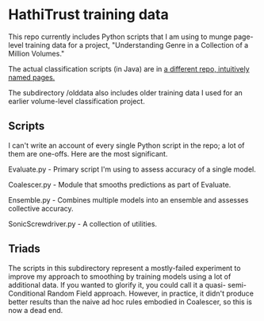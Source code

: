 HathiTrust training data
==================

This repo currently includes Python scripts that I am using to munge page-level training data for a project, "Understanding Genre in a Collection of a Million Volumes."

The actual classification scripts (in Java) are in [a different repo, intuitively named pages.](https://github.com/tedunderwood/pages)

The subdirectory /olddata also includes older training data I used for an earlier volume-level classification project.

Scripts
---------
I can't write an account of every single Python script in the repo; a lot of them are one-offs. Here are the most significant.

Evaluate.py - Primary script I'm using to assess accuracy of a single model.

Coalescer.py - Module that smooths predictions as part of Evaluate.

Ensemble.py - Combines multiple models into an ensemble and assesses collective accuracy.

SonicScrewdriver.py - A collection of utilities.

Triads
--------

The scripts in this subdirectory represent a mostly-failed experiment to improve my approach to smoothing by training models using a lot of additional data. If you wanted to glorify it, you could call it a quasi- semi- Conditional Random Field approach. However, in practice, it didn't produce better results than the naive ad hoc rules embodied in Coalescer, so this is now a dead end.





